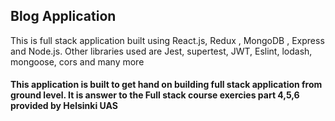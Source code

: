 <h2>Blog Application</h2>
<p>This is full stack application built using React.js, Redux , MongoDB , Express and Node.js. Other libraries used are Jest, supertest, JWT, Eslint, lodash, mongoose, cors and many more  </p>

<h4>This application is built to get hand on building full stack application from ground level. It is answer to the Full stack course exercies part 4,5,6 provided by Helsinki UAS</h4>